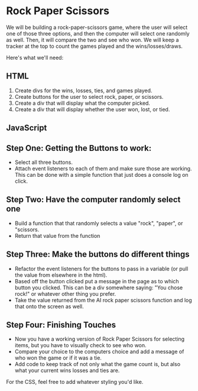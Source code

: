 # Rock Paper Scissors

We will be building a rock-paper-scissors game, where the user will select one of those three options, and then the computer will select one randomly as well. Then, it will compare the two and see who won. We will keep a tracker at the top to count the games played and the wins/losses/draws.

Here's what we'll need:

## HTML

1. Create divs for the wins, losses, ties, and games played.
2. Create buttons for the user to select rock, paper, or scissors.
3. Create a div that will display what the computer picked.
4. Create a div that will display whether the user won, lost, or tied.

## JavaScript

## Step One: Getting the Buttons to work:

* Select all three buttons.
* Attach event listeners to each of them and make sure those are working. This can be done with a simple function that just does a console log on click.

## Step Two: Have the computer randomly select one

* Build a function that that randomly selects a value "rock", "paper", or "scissors.
* Return that value from the function

## Step Three: Make the buttons do different things

* Refactor the event listeners for the buttons to pass in a variable (or pull the value from elsewhere in the html). 
* Based off the button clicked put a message in the page as to which button you clicked. This can be a div somewhere saying: "You chose rock!" or whatever other thing you prefer.
* Take the value returned from the AI rock paper scissors function and log that onto the screen as well.

## Step Four: Finishing Touches

* Now you have a working version of Rock Paper Scissors for selecting items, but you have to visually check to see who won. 
* Compare your choice to the computers choice and add a message of who won the game or if it was a tie.
* Add code to keep track of not only what the game count is, but also what your current wins losses and ties are. 

For the CSS, feel free to add whatever styling you'd like.